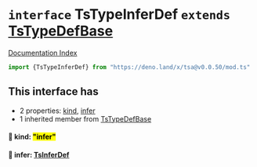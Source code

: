 # `interface` TsTypeInferDef `extends` [TsTypeDefBase](../private.interface.TsTypeDefBase/README.md)

[Documentation Index](../README.md)

```ts
import {TsTypeInferDef} from "https://deno.land/x/tsa@v0.0.50/mod.ts"
```

## This interface has

- 2 properties:
[kind](#-kind-infer),
[infer](#-infer-tsinferdef)
- 1 inherited member from [TsTypeDefBase](../private.interface.TsTypeDefBase/README.md)


#### 📄 kind: <mark>"infer"</mark>



#### 📄 infer: [TsInferDef](../interface.TsInferDef/README.md)



